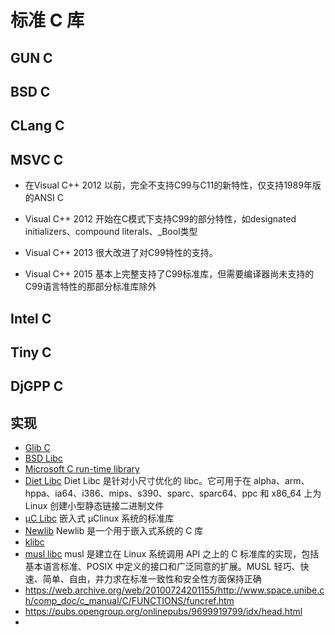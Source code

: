 # 标准 C 库

## GUN C

## BSD C

## CLang C

## MSVC C

- 在Visual C++ 2012 以前，完全不支持C99与C11的新特性，仅支持1989年版的ANSI C

- Visual C++ 2012 开始在C模式下支持C99的部分特性，如designated initializers、compound literals、_Bool类型
- Visual C++ 2013 很大改进了对C99特性的支持。
- Visual C++ 2015 基本上完整支持了C99标准库，但需要编译器尚未支持的C99语言特性的那部分标准库除外

## Intel C

## Tiny C

## DjGPP C

## 实现

- [Glib C](https://sourceware.org/glibc/sources.html)
- [BSD Libc]()
- [Microsoft C run-time library](https://learn.microsoft.com/en-us/cpp/c-runtime-library/run-time-routines-by-category?view=msvc-170)
- [Diet Libc](https://www.fefe.de/dietlibc/) Diet Libc 是针对小尺寸优化的 libc。它可用于在 alpha、arm、hppa、ia64、i386、mips、s390、sparc、sparc64、ppc 和 x86_64 上为 Linux 创建小型静态链接二进制文件
- [μC Libc](https://www.uclibc.org/) 嵌入式 μClinux 系统的标准库
- [Newlib](https://www.sourceware.org/newlib/) Newlib 是一个用于嵌入式系统的 C 库
- [klibc](https://mirrors.edge.kernel.org/pub/linux/libs/klibc/2.0/)
- [musl libc](https://musl.libc.org/) musl 是建立在 Linux 系统调用 API 之上的 C 标准库的实现，包括基本语言标准、POSIX 中定义的接口和广泛同意的扩展。MUSL 轻巧、快速、简单、自由，并力求在标准一致性和安全性方面保持正确
- https://web.archive.org/web/20100724201155/http://www.space.unibe.ch/comp_doc/c_manual/C/FUNCTIONS/funcref.htm
- https://pubs.opengroup.org/onlinepubs/9699919799/idx/head.html
- 